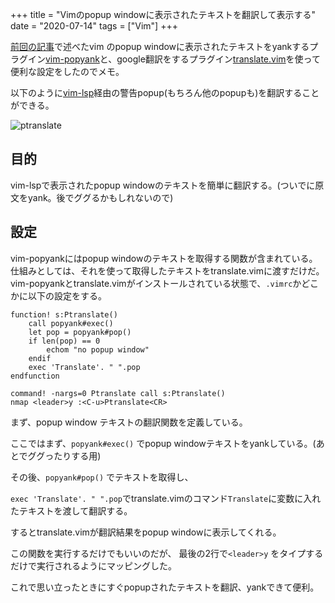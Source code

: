 +++
title = "Vimのpopup windowに表示されたテキストを翻訳して表示する"
date = "2020-07-14"
tags = ["Vim"]
+++

[前回の記事](http://localhost:1313/posts/2020/07/vim%E3%81%AEpopup-window%E3%81%AB%E8%A1%A8%E7%A4%BA%E3%81%95%E3%82%8C%E3%81%9F%E3%83%86%E3%82%AD%E3%82%B9%E3%83%88%E3%82%92yank%E3%81%99%E3%82%8B%E3%83%97%E3%83%A9%E3%82%B0%E3%82%A4%E3%83%B3vim-popyank/)で述べたvim のpopup windowに表示されたテキストをyankするプラグイン[vim-popyank](https://github.com/biosugar0/vim-popyank)と、google翻訳をするプラグイン[translate.vim](https://github.com/skanehira/translate.vim)を使って便利な設定をしたのでメモ。

以下のように[vim-lsp](https://github.com/prabirshrestha/vim-lsp)経由の警告popup(もちろん他のpopupも)を翻訳することができる。

![ptranslate](/images/ptranslate.gif)


## 目的

vim-lspで表示されたpopup windowのテキストを簡単に翻訳する。(ついでに原文をyank。後でググるかもしれないので)

## 設定

vim-popyankにはpopup windowのテキストを取得する関数が含まれている。
仕組みとしては、それを使って取得したテキストをtranslate.vimに渡すだけだ。
vim-popyankとtranslate.vimがインストールされている状態で、`.vimrc`かどこかに以下の設定をする。

```vim
function! s:Ptranslate()
    call popyank#exec()
    let pop = popyank#pop()
    if len(pop) == 0
        echom "no popup window"
    endif
    exec 'Translate'. " ".pop
endfunction

command! -nargs=0 Ptranslate call s:Ptranslate()
nmap <leader>y :<C-u>Ptranslate<CR>
```

まず、popup window テキストの翻訳関数を定義している。

ここではまず、`popyank#exec()` でpopup windowテキストをyankしている。(あとでググったりする用)


その後、`popyank#pop()` でテキストを取得し、

`exec 'Translate'. " ".pop`でtranslate.vimのコマンド`Translate`に変数に入れたテキストを渡して翻訳する。

するとtranslate.vimが翻訳結果をpopup windowに表示してくれる。

この関数を実行するだけでもいいのだが、
最後の2行で`<leader>y` をタイプするだけで実行されるようにマッピングした。


これで思い立ったときにすぐpopupされたテキストを翻訳、yankできて便利。

